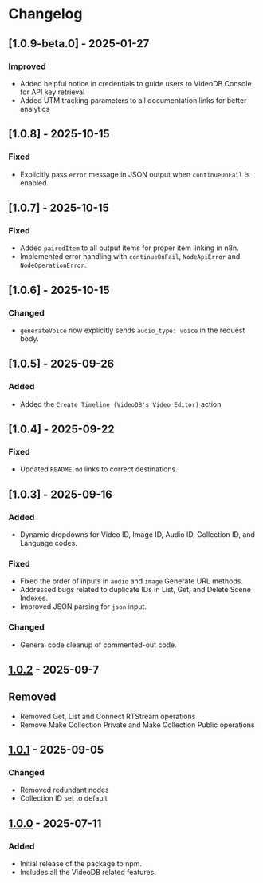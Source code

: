 # Changelog

## [1.0.9-beta.0] - 2025-01-27

### Improved

- Added helpful notice in credentials to guide users to VideoDB Console for API key retrieval
- Added UTM tracking parameters to all documentation links for better analytics

## [1.0.8] - 2025-10-15

### Fixed

- Explicitly pass `error` message in JSON output when `continueOnFail` is enabled.

## [1.0.7] - 2025-10-15

### Fixed

- Added `pairedItem` to all output items for proper item linking in n8n.
- Implemented error handling with `continueOnFail`, `NodeApiError` and `NodeOperationError`.

## [1.0.6] - 2025-10-15

### Changed

- `generateVoice` now explicitly sends `audio_type: voice` in the request body.

## [1.0.5] - 2025-09-26

### Added

- Added the `Create Timeline (VideoDB's Video Editor)` action

## [1.0.4] - 2025-09-22

### Fixed

- Updated `README.md` links to correct destinations.

## [1.0.3] - 2025-09-16

### Added

- Dynamic dropdowns for Video ID, Image ID, Audio ID, Collection ID, and Language codes.

### Fixed

- Fixed the order of inputs in `audio` and `image` Generate URL methods.
- Addressed bugs related to duplicate IDs in List, Get, and Delete Scene Indexes.
- Improved JSON parsing for `json` input.

### Changed

- General code cleanup of commented-out code.

## [1.0.2]() - 2025-09-7

## Removed

- Removed Get, List and Connect RTStream operations
- Remove Make Collection Private and Make Collection Public operations

## [1.0.1]() - 2025-09-05

### Changed

- Removed redundant nodes
- Collection ID set to default

## [1.0.0]() - 2025-07-11

### Added

- Initial release of the package to npm.
- Includes all the VideoDB related features.
